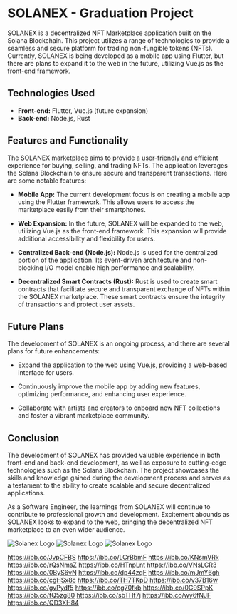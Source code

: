 # SOLANEX - Graduation Project

SOLANEX is a decentralized NFT Marketplace application built on the Solana Blockchain. This project utilizes a range of technologies to provide a seamless and secure platform for trading non-fungible tokens (NFTs). Currently, SOLANEX is being developed as a mobile app using Flutter, but there are plans to expand it to the web in the future, utilizing Vue.js as the front-end framework.

## Technologies Used

- **Front-end:** Flutter, Vue.js (future expansion)
- **Back-end:** Node.js, Rust

## Features and Functionality

The SOLANEX marketplace aims to provide a user-friendly and efficient experience for buying, selling, and trading NFTs. The application leverages the Solana Blockchain to ensure secure and transparent transactions. Here are some notable features:

- **Mobile App:** The current development focus is on creating a mobile app using the Flutter framework. This allows users to access the marketplace easily from their smartphones.

- **Web Expansion:** In the future, SOLANEX will be expanded to the web, utilizing Vue.js as the front-end framework. This expansion will provide additional accessibility and flexibility for users.

- **Centralized Back-end (Node.js):** Node.js is used for the centralized portion of the application. Its event-driven architecture and non-blocking I/O model enable high performance and scalability.

- **Decentralized Smart Contracts (Rust):** Rust is used to create smart contracts that facilitate secure and transparent exchange of NFTs within the SOLANEX marketplace. These smart contracts ensure the integrity of transactions and protect user assets.

## Future Plans

The development of SOLANEX is an ongoing process, and there are several plans for future enhancements:

- Expand the application to the web using Vue.js, providing a web-based interface for users.

- Continuously improve the mobile app by adding new features, optimizing performance, and enhancing user experience.

- Collaborate with artists and creators to onboard new NFT collections and foster a vibrant marketplace community.

## Conclusion

The development of SOLANEX has provided valuable experience in both front-end and back-end development, as well as exposure to cutting-edge technologies such as the Solana Blockchain. The project showcases the skills and knowledge gained during the development process and serves as a testament to the ability to create scalable and secure decentralized applications.

As a Software Engineer, the learnings from SOLANEX will continue to contribute to professional growth and development. Excitement abounds as SOLANEX looks to expand to the web, bringing the decentralized NFT marketplace to an even wider audience.


![Solanex Logo](https://ibb.co/m0BPFGf)
![Solanex Logo](https://ibb.co/tJFqCSQ)
![Solanex Logo](https://ibb.co/LxS1c4Q)


https://ibb.co/JvpCFBS
https://ibb.co/LCrBbmF
https://ibb.co/KNsmVRk
https://ibb.co/rQsNmsZ
https://ibb.co/HTnpLnt
https://ibb.co/VNsLCR3
https://ibb.co/0ByS6vN
https://ibb.co/dp44zqF
https://ibb.co/mJmY6gh
https://ibb.co/cgHSx8c
https://ibb.co/TH7TKpD
https://ibb.co/v37B16w
https://ibb.co/gvPydf5
https://ibb.co/cg70fkb
https://ibb.co/0G9SPpK
https://ibb.co/fQ5zg80
https://ibb.co/sbTHf7j
https://ibb.co/wy6fNJF
https://ibb.co/QD3XH84
